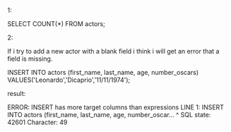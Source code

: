 1:

SELECT
   COUNT(*)
FROM
   actors;


2:

If i try to add a new actor with a blank field i think i will get an error that a field is missing.

INSERT INTO actors (first_name, last_name, age, number_oscars)
VALUES('Leonardo','Dicaprio','11/11/1974');

result:

ERROR:  INSERT has more target columns than expressions
LINE 1: INSERT INTO actors (first_name, last_name, age, number_oscar...
                                                        ^
SQL state: 42601
Character: 49

